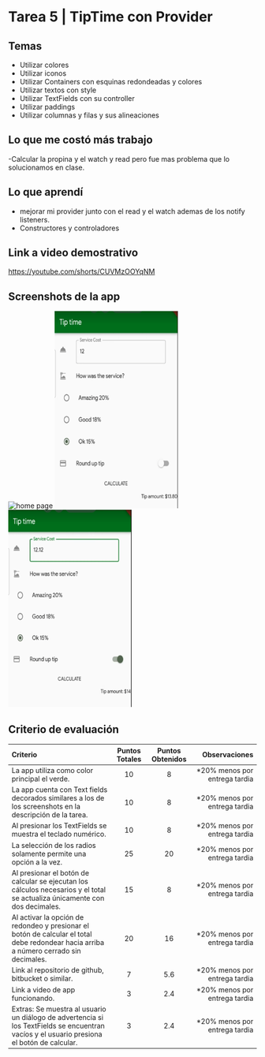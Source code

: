# Tarea 5 | TipTime con Provider

## Temas

- Utilizar colores
- Utilizar iconos
- Utilizar Containers con esquinas redondeadas y colores
- Utilizar textos con style
- Utilizar TextFields con su controller
- Utilizar paddings
- Utilizar columnas y filas y sus alineaciones

## Lo que me costó más trabajo

-Calcular la propina y el watch y read pero fue mas problema que lo solucionamos en clase.

## Lo que aprendí

- mejorar mi provider junto con el read y el watch ademas de los notify listeners.
- Constructores y controladores

## Link a video demostrativo

https://youtube.com/shorts/CUVMzOOYqNM

## Screenshots de la app

<img src="/i1.png" alt="home page" width="250" height="400">
<img src="tarea_5/imagenes/i2.png" alt="home page" width="250" height="400">
<img src="tarea_5/imagenes/i3.png" alt="home page" width="250" height="400">



## Criterio de evaluación

| Criterio                                                                                                                                   | Puntos Totales | Puntos Obtenidos   |                                 Observaciones |
| :----------------------------------------------------------------------------------------------------------------------------------------- | :------------: | :--------------:   | --------------------------------------------: |
| La app utiliza como color principal el verde.                                                                                              |       10       |        8           |    *20% menos por entrega tardia              |
| La app cuenta con Text fields decorados similares a los de los screenshots en la descripción de la tarea.                                  |       10       |        8           |    *20% menos por entrega tardia              |
| Al presionar los TextFields se muestra el teclado numérico.                                                                                |       10       |        8           |    *20% menos por entrega tardia              |
| La selección de los radios solamente permite una opción a la vez.                                                                          |       25       |        20          |    *20% menos por entrega tardia              |
| Al presionar el botón de calcular se ejecutan los cálculos necesarios y el total se actualiza únicamente con dos decimales.                |       15       |        8           |    *20% menos por entrega tardia              |
| Al activar la opción de redondeo y presionar el botón de calcular el total debe redondear hacia arriba a número cerrado sin decimales.     |       20       |        16          |    *20% menos por entrega tardia              |
| Link al repositorio de github, bitbucket o similar.                                                                                        |       7        |        5.6         |    *20% menos por entrega tardia              |
| Link a video de app funcionando.                                                                                                           |       3        |        2.4         |    *20% menos por entrega tardia              |
| Extras: Se muestra al usuario un diálogo de advertencia si los TextFields se encuentran vacíos y el usuario presiona el botón de calcular. |       3        |        2.4         |    *20% menos por entrega tardia              |